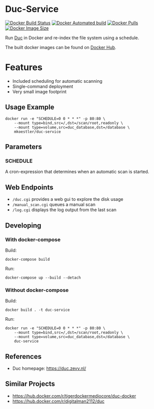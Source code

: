# Duc-Service
[![Docker Build Status](https://img.shields.io/docker/cloud/build/mkoestler/duc-service.svg)](https://hub.docker.com/r/mkoestler/duc-service/)
[![Docker Automated build](https://img.shields.io/docker/cloud/automated/mkoestler/duc-service.svg)](https://hub.docker.com/r/mkoestler/duc-service/)
[![Docker Pulls](https://img.shields.io/docker/pulls/mkoestler/duc-service.svg)](https://hub.docker.com/r/mkoestler/duc-service/)
[![Docker Image Size](https://img.shields.io/docker/image-size/mkoestler/duc-service?sort=date)](https://hub.docker.com/r/mkoestler/duc-service/)

Run [Duc](https://duc.zevv.nl/) in Docker and re-index the file system using a schedule.

The built docker images can be found on [Docker Hub](https://hub.docker.com/r/mkoestler/duc-service/).

# Features
- Included scheduling for automatic scanning
- Single-command deployment
- Very small image footprint

## Usage Example
```
docker run -e "SCHEDULE=0 0 * * *" -p 80:80 \
    --mount type=bind,src=/,dst=/scan/root,readonly \
    --mount type=volume,src=duc_database,dst=/database \
    mkoestler/duc-service
```

## Parameters
### SCHEDULE
A cron-expression that determines when an automatic scan is started.

## Web Endpoints
- `/duc.cgi` provides a web gui to explore the disk usage
- `/manual_scan.cgi` queues a manual scan
- `/log.cgi` displays the log output from the last scan

## Developing

### With docker-compose
Build:
```
docker-compose build
```

Run:
```
docker-compose up --build --detach
```

### Without docker-compose
Build:
```
docker build . -t duc-service
```

Run:
```
docker run -e "SCHEDULE=0 0 * * *" -p 80:80 \
    --mount type=bind,src=/,dst=/scan/root,readonly \
    --mount type=volume,src=duc_database,dst=/database \
    duc-service
```

## References
- Duc homepage: https://duc.zevv.nl/

## Similar Projects
- https://hub.docker.com/r/tigerdockermediocore/duc-docker
- https://hub.docker.com/r/digitalman2112/duc
